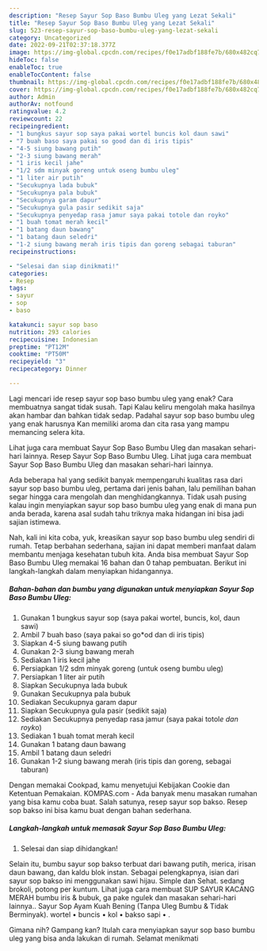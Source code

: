```yaml
---
description: "Resep Sayur Sop Baso Bumbu Uleg yang Lezat Sekali"
title: "Resep Sayur Sop Baso Bumbu Uleg yang Lezat Sekali"
slug: 523-resep-sayur-sop-baso-bumbu-uleg-yang-lezat-sekali
category: Uncategorized
date: 2022-09-21T02:37:18.377Z
image: https://img-global.cpcdn.com/recipes/f0e17adbf188fe7b/680x482cq70/sayur-sop-baso-bumbu-uleg-foto-resep-utama.jpg
hideToc: false
enableToc: true
enableTocContent: false
thumbnail: https://img-global.cpcdn.com/recipes/f0e17adbf188fe7b/680x482cq70/sayur-sop-baso-bumbu-uleg-foto-resep-utama.jpg
cover: https://img-global.cpcdn.com/recipes/f0e17adbf188fe7b/680x482cq70/sayur-sop-baso-bumbu-uleg-foto-resep-utama.jpg
author: Admin
authorAv: notfound
ratingvalue: 4.2
reviewcount: 22
recipeingredient:
- "1 bungkus sayur sop saya pakai wortel buncis kol daun sawi"
- "7 buah baso saya pakai so good dan di iris tipis"
- "4-5 siung bawang putih"
- "2-3 siung bawang merah"
- "1 iris kecil jahe"
- "1/2 sdm minyak goreng untuk oseng bumbu uleg"
- "1 liter air putih"
- "Secukupnya lada bubuk"
- "Secukupnya pala bubuk"
- "Secukupnya garam dapur"
- "Secukupnya gula pasir sedikit saja"
- "Secukupnya penyedap rasa jamur saya pakai totole dan royko"
- "1 buah tomat merah kecil"
- "1 batang daun bawang"
- "1 batang daun seledri"
- "1-2 siung bawang merah iris tipis dan goreng sebagai taburan"
recipeinstructions:

- "Selesai dan siap dinikmati!"
categories:
- Resep
tags:
- sayur
- sop
- baso

katakunci: sayur sop baso 
nutrition: 293 calories
recipecuisine: Indonesian
preptime: "PT12M"
cooktime: "PT50M"
recipeyield: "3"
recipecategory: Dinner

---
```



Lagi mencari ide resep sayur sop baso bumbu uleg yang enak? Cara membuatnya sangat tidak susah. Tapi Kalau keliru mengolah maka hasilnya akan hambar dan bahkan tidak sedap. Padahal sayur sop baso bumbu uleg yang enak harusnya Kan memiliki aroma dan cita rasa yang mampu memancing selera kita.


Lihat juga cara membuat Sayur Sop Baso Bumbu Uleg dan masakan sehari-hari lainnya. Resep Sayur Sop Baso Bumbu Uleg. Lihat juga cara membuat Sayur Sop Baso Bumbu Uleg dan masakan sehari-hari lainnya.

Ada beberapa hal yang sedikit banyak mempengaruhi kualitas rasa dari sayur sop baso bumbu uleg, pertama dari jenis bahan, lalu pemilihan bahan segar hingga cara mengolah dan menghidangkannya. Tidak usah pusing kalau ingin menyiapkan sayur sop baso bumbu uleg yang enak di mana pun anda berada, karena asal sudah tahu triknya maka hidangan ini bisa jadi sajian istimewa.


Nah, kali ini kita coba, yuk, kreasikan sayur sop baso bumbu uleg sendiri di rumah. Tetap berbahan sederhana, sajian ini dapat memberi manfaat dalam membantu menjaga kesehatan tubuh kita. Anda bisa membuat Sayur Sop Baso Bumbu Uleg memakai 16 bahan dan 0 tahap pembuatan. Berikut ini langkah-langkah dalam menyiapkan hidangannya.

<!--inarticleads1-->

##### Bahan-bahan dan bumbu yang digunakan untuk menyiapkan Sayur Sop Baso Bumbu Uleg:

1. Gunakan 1 bungkus sayur sop (saya pakai wortel, buncis, kol, daun sawi)
1. Ambil 7 buah baso (saya pakai so go*od dan di iris tipis)
1. Siapkan 4-5 siung bawang putih
1. Gunakan 2-3 siung bawang merah
1. Sediakan 1 iris kecil jahe
1. Persiapkan 1/2 sdm minyak goreng (untuk oseng bumbu uleg)
1. Persiapkan 1 liter air putih
1. Siapkan Secukupnya lada bubuk
1. Gunakan Secukupnya pala bubuk
1. Sediakan Secukupnya garam dapur
1. Siapkan Secukupnya gula pasir (sedikit saja)
1. Sediakan Secukupnya penyedap rasa jamur (saya pakai totol*e dan royk*o)
1. Sediakan 1 buah tomat merah kecil
1. Gunakan 1 batang daun bawang
1. Ambil 1 batang daun seledri
1. Gunakan 1-2 siung bawang merah (iris tipis dan goreng, sebagai taburan)


Dengan memakai Cookpad, kamu menyetujui Kebijakan Cookie dan Ketentuan Pemakaian. KOMPAS.com - Ada banyak menu masakan rumahan yang bisa kamu coba buat. Salah satunya, resep sayur sop bakso. Resep sop bakso ini bisa kamu buat dengan bahan sederhana. 

<!--inarticleads2-->

##### Langkah-langkah untuk memasak Sayur Sop Baso Bumbu Uleg:


1. Selesai dan siap dihidangkan!

Selain itu, bumbu sayur sop bakso terbuat dari bawang putih, merica, irisan daun bawang, dan kaldu blok instan. Sebagai pelengkapnya, isian dari sayur sop bakso ini menggunakan sawi hijau. Simple dan Sehat. sedang brokoli, potong per kuntum. Lihat juga cara membuat SUP SAYUR KACANG MERAH bumbu iris &amp; bubuk, ga pake ngulek dan masakan sehari-hari lainnya.. Sayur Sop Ayam Kuah Bening (Tanpa Uleg Bumbu &amp; Tidak Berminyak). wortel • buncis • kol • bakso sapi • . 

Gimana nih? Gampang kan? Itulah cara menyiapkan sayur sop baso bumbu uleg yang bisa anda lakukan di rumah. Selamat menikmati
